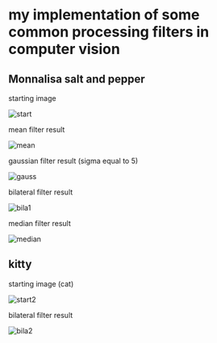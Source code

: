 # my implementation of some common processing filters in computer vision

## Monnalisa salt and pepper

starting image

![start](https://github.com/potpov/common_filters/blob/master/monna.png?raw=true)

mean filter result

![mean](https://github.com/potpov/common_filters/blob/master/mean_result.png?raw=true)

gaussian filter result (sigma equal to 5)

![gauss](https://github.com/potpov/common_filters/blob/master/gaussian_result.png?raw=true)

bilateral filter result

![bila1](https://github.com/potpov/common_filters/blob/master/bilateral_result.png?raw=true)

median filter result

![median](https://github.com/potpov/common_filters/blob/master/median_result.png?raw=true)

## kitty

starting image (cat)

![start2](https://github.com/potpov/common_filters/blob/master/cat.png?raw=true)

bilateral filter result

![bila2](https://github.com/potpov/common_filters/blob/master/bilateral_cat_result.png?raw=true)
